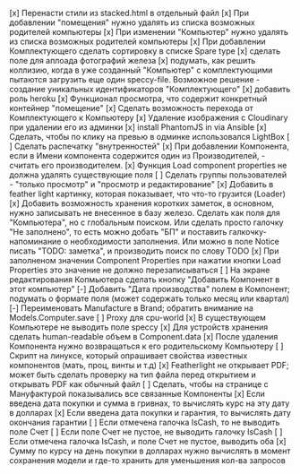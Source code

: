 [x] Перенасти стили из stacked.html в отдельный файл
[x] При добавлении "помещения" нужно удалять из списка возможных родителей компьютеры
[x] При изменении "Компьютер" нужно удалять из списка возможных родителей компьютеры
[x] При добавлении Комплектующего сделать сортировку в списке Spare type
[x] сделать поле для аплоада фотографий железа
[x] подумать, как решить коллизию, когда в уже созданный "Компьютер" с комплектующими пытаются загрузить еще один speccy-file.
    Возможное решение - создание уникальных идентификаторов "Комплектующего"
[x] добавить роль heroku
[x] Функционал просмотра, что содержит конкретный контейнер "помещение"
[x] Сделать возможность перехода от Комплектующего к Компьютеру
[x] Удаление изображения с Cloudinary при удалении его из админки
[x] install PhantomJS in via Ansible
[x] Сделать, чтобы по клику на превью в одминке использовался LightBox
[ ] Сделать распечатку "внутренностей"
[x] При добавлении Компонента, если в Имени компонента содержится один из Производителей, - считать его производителем.
[x] Функция Load component properties не должна удалять существующие поля
[ ] Сделать группы пользователей - "только просмотр" и "просмотр и редактирование"
[x] Добавить в feather light картинку, которая показывает, что что-то грузится (Loader)
[x] Добавить возможность хранения коротких заметок, в основном, нужно записывать не внесенное в базу железо. Сделать как поля 
   для "Компьютера", но с глобальным поиском. Или сделать просто галочку "Не заполнено", то есть можно добать "БП" и поставить 
   галкочку-напоминание о необходимости заполнения.
   Или можно в поле Notice писать "TODO: заметка",  и производить поиск по слову TODO
[x] При заполненом значении Component Properties при нажатии кнопки Load Properties это значение не должно перезаписываться
[ ] На экране редактирования Копмьютера сделать кнопку "Добавить Компонент в этот компьютер"
[-] Добавить "Дата производства" полем в Компонент; подумать о формате поля (может содержать только месяц или квартал)
[-] Переименовать Manufacture в Brand; обратить внимание на Models.Computer.save
[ ] Proxy для cpu-world
[x] В существующем Компьютере не выводить поле speccy
[x] Для устройств хранения сделать human-readable объем в Component.data
[x] После удаления Компонента нужно возвращаться к его родительскому Компьютеру
[ ] Скрипт на линуксе, который опрашивает свойства известных компонентов (мать, проц, винты и т.д)
[x] Featherlight не открывает PDF; может быть сделать проверку на тип файла перед открытием и открывать PDF как обычный файл
[ ] Сделать, чтобы на странице с Мануфактурой показывались все связанные Компоненты
[x] Если введена дата покупки и сумма в гривнах, то вычислять курс на эту дату в долларах
[x] Если введена дата покупки и гарантия, то вычислять дату окончания гарантии
[ ] Если отмечена галочка IsCash, то не выводить поле Счет
[ ] Если поле Счет не пустое, не выводить галочку IsCash
[ ] Если отмечена галочка IsCash, и поле Счет не пустое, выводить оба
[x] Сумму по курсу на день покупки в долларах нужно вычислять в момент сохранения модели и где-то хранить для уменьшения кол-ва запросов 
